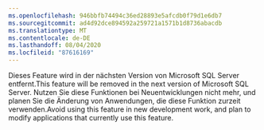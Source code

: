 ```yaml
---
ms.openlocfilehash: 946bbfb74494c36ed28893e5afcdb0f79d1e6db7
ms.sourcegitcommit: ad4d92dce894592a259721a1571b1d8736abacdb
ms.translationtype: MT
ms.contentlocale: de-DE
ms.lasthandoff: 08/04/2020
ms.locfileid: "87616169"
---
```

<span data-ttu-id="3d29d-101">Dieses Feature wird in der nächsten Version von Microsoft SQL Server entfernt.</span><span class="sxs-lookup"><span data-stu-id="3d29d-101">This feature will be removed in the next version of Microsoft SQL Server.</span></span> <span data-ttu-id="3d29d-102">Nutzen Sie diese Funktionen bei Neuentwicklungen nicht mehr, und planen Sie die Änderung von Anwendungen, die diese Funktion zurzeit verwenden.</span><span class="sxs-lookup"><span data-stu-id="3d29d-102">Avoid using this feature in new development work, and plan to modify applications that currently use this feature.</span></span>
